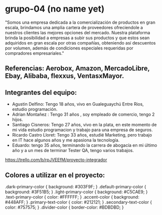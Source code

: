 # grupo-04 (no name yet)

"Somos una empresa dedicada a la comercialización de productos en gran escala, brindamos una amplia cartera de proveedores ofreciendole a nuestros clientes las mejores opciones del mercado. Nuestra plataforma brinda la posibilidad a empresas a subir sus productos y que estos sean adquiridos en gran escala por otras compañías, obteniendo así descuentos por volumen, además de condiciones especiales requeridas por compradores empresariales."

## Referencias: Aerobox, Amazon, MercadoLibre, Ebay, Alibaba, flexxus, VentasxMayor.

## Integrantes del equipo: 
+ Agustin Delfino: Tengo 18 años, vivo en Gualeguaychú Entre Rios, estudio programación.
+ Adrian Montañez : Tengo 31 años , soy empleado de comercio, tengo 2 hijos. 
+ Santiago Cisneros: Tengo 27 años, vivo en la plata, en este momento de mi vida estudio programacion y trabajo para una empresa de seguros. 
+ Ricardo Castro Lloret: Tengo 33 años, estudié Marketing, pero trabajo en IT hace algunos años y me apasiona la tecnología.
+ Eduardo: tengo 35 años, terminando la carrera de abogacía en mi último año y a un mes de terminar Tester QA, tengo varios trabajos.

https://trello.com/b/rpJVEEfM/proyecto-integrador


## Colores a utilizar en el proyecto:

.dark-primary-color    { background: #303F9F; }
.default-primary-color { background: #3F51B5; }
.light-primary-color   { background: #C5CAE9; }
.text-primary-color    { color: #FFFFFF; }
.accent-color          { background: #448AFF; }
.primary-text-color    { color: #212121; }
.secondary-text-color  { color: #757575; }
.divider-color         { border-color: #BDBDBD; }
